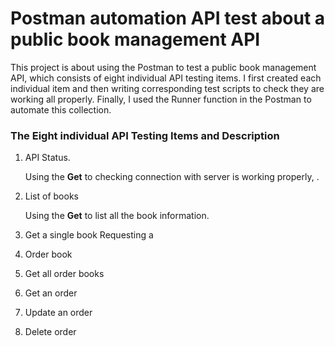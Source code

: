 # Postman automation API test about a public book management API

This project is about using the Postman to test a public book management API, which consists of eight individual API testing items.  I first created each individual item and then writing corresponding test scripts to check they are working all properly. Finally, I used the Runner function in the Postman to automate this collection. 

### The Eight individual API Testing Items and Description
1. API Status.

    Using the **Get** to checking connection with server is working properly, .
  
3. List of books
   
    Using the  **Get** to list all the book information.
  
5. Get a single book
   Requesting a 
7. Order book
8. Get all order books
9. Get an order
10. Update an order
11. Delete order

